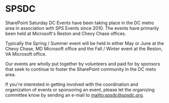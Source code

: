 # SPSDC
SharePoint Saturday DC Events have been taking place in the DC metro area in association with SPS Events since 2010. The events have primarily been held at Microsoft's Reston and Chevy Chase offices.

Typically the Spring / Summer event will be held in either May or June at the Chevy Chase, MD Microsoft office and the Fall / Winter event at the Reston, VA Microsoft office.

Our events are wholly put together by volunteers and paid for by sponsors that seek to continue to foster the SharePoint community in the DC meto area.

If you're interested in getting involved with the coordination and organization of events or sponsoring an event, please let the organizing committee know by sending an e-mail to <mailto:spsdc@spsdc.org>.
